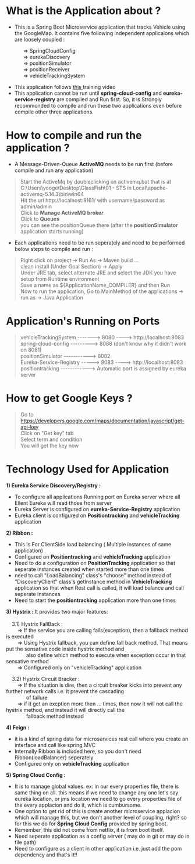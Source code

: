 # What is the Application about ? </br>
- This is a Spring Boot Microservice application that tracks Vehicle using the GoogleMap. It contains five following independent applicaions which are loosely coupled : </br>

&nbsp;&nbsp;&nbsp;&nbsp;&nbsp;&nbsp;&nbsp;&nbsp;&nbsp;&nbsp;&nbsp; => SpringCloudConfig</br>
&nbsp;&nbsp;&nbsp;&nbsp;&nbsp;&nbsp;&nbsp;&nbsp;&nbsp;&nbsp;&nbsp; => eurekaDiscovery </br>
&nbsp;&nbsp;&nbsp;&nbsp;&nbsp;&nbsp;&nbsp;&nbsp;&nbsp;&nbsp;&nbsp; => positionSimulator </br>
&nbsp;&nbsp;&nbsp;&nbsp;&nbsp;&nbsp;&nbsp;&nbsp;&nbsp;&nbsp;&nbsp; => positionReceiver </br>
&nbsp;&nbsp;&nbsp;&nbsp;&nbsp;&nbsp;&nbsp;&nbsp;&nbsp;&nbsp;&nbsp; => vehicleTrackingSystem </br>

- This application follows <a href= "https://www.virtualpairprogrammers.com/training-courses/Spring-Boot-Microservices-training.html">this </a> training video
- This application cannot be run until <strong>spring-cloud-config</strong> and <strong>eureka-service-registry</strong> are compiled and Run first. So, it is Strongly recommonded to compile and run these two applications even before compile other three applications. </br>

# How to compile and run the application ?
- A Message-Driven-Queue <b>ActiveMQ</b> needs to be run first (before compile and run any application)
> Start the ActiveMq by doubleclicking on activemq.bat that is at C:\Users\yooge\Desktop\GlassFish\01 - STS in Local\apache-activemq-5.14.3\bin\win64 </br>
> Hit the url http://localhost:8161/ with username/password as admin/admin </br>
> Click to <b>Manage ActiveMQ broker</b> </br>
> Click to <b>Queues</b> </br>
> you can see the positionQueue there (after the <b>positionSimulator</b> application starts running) </br>

- Each applications need to be run seperately and need to be performed below steps to compile and run : </br>
> Right click on project -> Run As -> Maven build ... </br>
> clean install (Under Goal Section) -> Apply </br>
> Under JRE tab, select alternate JRE and select the JDK you have setup from Runtime environment </br>
> Save a name as ${ApplicationName_COMPILER} and then Run </br>
> Now to run the application, Go to MainMethod of the applications -> run as -> Java Application </br>

# Application's Running on Ports
> vehicleTrackingSystem -------> 8080 ----> http://localhost:8083 </br>
> spring-cloud-config ---------> 8088 (don't know why it didn't work on 8081) </br>
> positionSimulator -----------> 8082 </br>
> Eureka-Service-Registry -----> 8083 ----> http://localhost:8083 </br>
> positiontracking ------------> Automatic port is assigned by eureka server </br>

# How to get Google Keys ? </br>
> Go to https://developers.google.com/maps/documentation/javascript/get-api-key </br>
> Click on "Get key" tab </br>
> Select term and condition </br>
> You will get the key now </br>

# Technology Used for Application</br>
<strong>1) Eureka Service Discovery/Registry :</strong>
- To configure all applications Running port on Eureka server where all Elient Eureka will read those from server </br>
- Eureka Server is configured on <b>eureka-Service-Registry</b> application</br>
- Eureka client is configured on <b>Positiontracking</b> and <b>vehicleTracking</b> application</br>

<strong>2) Ribbon :</strong>
- This is For ClientSide load balancing ( Multiple instances of same application) </br>
- Configured on <b>Positiontracking</b> and <b>vehicleTracking</b> application</br>
- Need to do a configuration on <b>PositionTracking</b> application so that seperate instances created when started more than one times</br>
- need to call "LoadBalancing" class's  "choose"  method instead of "DiscoveryClient" class's getInstance method in
<b>VehicleTracking</b> application so that when Rest call is called, it will load balance and call seperate instances </br>
- Need to start the <b>positiontracking</b> application more than one times </br>

<b>3) Hystrix : </b> It provides two major features: </br> </br>
&nbsp;&nbsp;&nbsp;&nbsp;3.1) Hystrix FallBack : </br>
&nbsp;&nbsp;&nbsp;&nbsp;&nbsp;&nbsp;&nbsp;&nbsp;=> If the service you are calling fails(exception), then a fallback method is executed </br>
&nbsp;&nbsp;&nbsp;&nbsp;&nbsp;&nbsp;&nbsp;&nbsp;=> Using Hystrix fallback, you can define fall back method. That means put the sensative code inside hystrix method and</br>
&nbsp;&nbsp;&nbsp;&nbsp;&nbsp;&nbsp;&nbsp;&nbsp;&nbsp;&nbsp;&nbsp;&nbsp;&nbsp;&nbsp;also define which method to execute when exception occur in that sensative method </br>
&nbsp;&nbsp;&nbsp;&nbsp;&nbsp;&nbsp;&nbsp;&nbsp;=> Configured only on "vehicleTracking" application
&nbsp;&nbsp;&nbsp;&nbsp; </br>

&nbsp;&nbsp;&nbsp;&nbsp;3.2) Hystrix Circuit Bracker : </br>
&nbsp;&nbsp;&nbsp;&nbsp;&nbsp;&nbsp;&nbsp;&nbsp;=> If the situation is dire, then a circuit breaker kicks into prevent any further network calls i.e. it prevent the cascading 
</br>
&nbsp;&nbsp;&nbsp;&nbsp;&nbsp;&nbsp;&nbsp;&nbsp;&nbsp;&nbsp;&nbsp;&nbsp;&nbsp;&nbsp;of failure </br>
&nbsp;&nbsp;&nbsp;&nbsp;&nbsp;&nbsp;&nbsp;&nbsp;=> if it get an excption more then ... times, then now it will not call the hystrix method, and instead it will directly call the </br>
&nbsp;&nbsp;&nbsp;&nbsp;&nbsp;&nbsp;&nbsp;&nbsp;&nbsp;&nbsp;&nbsp;&nbsp;&nbsp;&nbsp;fallback method instead </br>

<strong>4) Feign :</strong> </br>
- it is a kind of spring data for microservices rest call where you create an interface and call like spring MVC </br>
- Internally Ribbon is included here, so you don't need Ribbon(loadBalancer) seperately </br>
- Configured only on <b>vehicleTracking</b> application  </br>

<strong>5) Spring Cloud Config :</strong> </br>
- It is to manage global values. ex: in our every properties file, there is same thing on all. this means if we need to change any one let's  say eureka location, or jms location we need to go every properties file of the every applacion and do it, which is cumbursome.
- One option to get rid of this is create another microservice applacion which will manage this, but we don't another level of coupling, right? so for this we do for <b>Spring Cloud Config</b> provided by spring boot. </br>
- Remember, this did not come from netflix, it is from boot itself. </br>
- Need seperate application as a config server ( may do in git or may do in file path) </br>
- Need to configure as a client in other application i.e. just add the pom dependency and that's it!!
